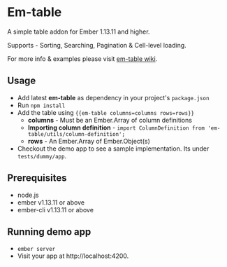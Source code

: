 # Em-table

A simple table addon for Ember 1.13.11 and higher.

Supports - Sorting, Searching, Pagination & Cell-level loading.

For more info & examples please visit [em-table wiki](https://github.com/sreenaths/em-table/wiki).

## Usage

* Add latest **em-table** as dependency in your project's `package.json`
* Run `npm install`
* Add the table using `{{em-table columns=columns rows=rows}}`
  * **columns** - Must be an Ember.Array of column definitions
  * **Importing column definition** - `import ColumnDefinition from 'em-table/utils/column-definition';`
  * **rows** -  An Ember.Array of Ember.Object(s)
* Checkout the demo app to see a sample implementation. Its under `tests/dummy/app`.

## Prerequisites
* node.js
* ember v1.13.11 or above
* ember-cli v1.13.11 or above

## Running demo app

* `ember server`
* Visit your app at http://localhost:4200.
